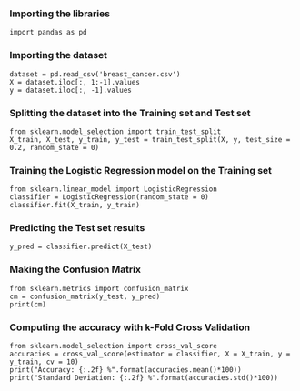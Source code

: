 ### Importing the libraries
```
import pandas as pd
```

### Importing the dataset
```
dataset = pd.read_csv('breast_cancer.csv')
X = dataset.iloc[:, 1:-1].values
y = dataset.iloc[:, -1].values
```

### Splitting the dataset into the Training set and Test set
```
from sklearn.model_selection import train_test_split
X_train, X_test, y_train, y_test = train_test_split(X, y, test_size = 0.2, random_state = 0)
```

### Training the Logistic Regression model on the Training set
```
from sklearn.linear_model import LogisticRegression
classifier = LogisticRegression(random_state = 0)
classifier.fit(X_train, y_train)
```

### Predicting the Test set results
```
y_pred = classifier.predict(X_test)
```

### Making the Confusion Matrix
```
from sklearn.metrics import confusion_matrix
cm = confusion_matrix(y_test, y_pred)
print(cm)
```

### Computing the accuracy with k-Fold Cross Validation
```
from sklearn.model_selection import cross_val_score
accuracies = cross_val_score(estimator = classifier, X = X_train, y = y_train, cv = 10)
print("Accuracy: {:.2f} %".format(accuracies.mean()*100))
print("Standard Deviation: {:.2f} %".format(accuracies.std()*100))
``` 
